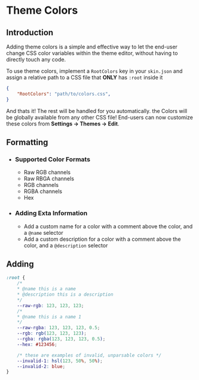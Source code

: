 # Theme Colors

## Introduction
Adding theme colors is a simple and effective way to let the end-user change CSS color variables within the theme editor, without having to directly touch any code. 

To use theme colors, implement a `RootColors` key in your `skin.json` and assign a relative path to a CSS file that **ONLY** has `:root` inside it

```json title="Example skin.json"
{
    "RootColors": "path/to/colors.css",
}
```

And thats it! The rest will be handled for you automatically. the Colors will be globally available from any other CSS file! End-users can now customize these colors from **Settings -> Themes -> Edit**.

## Formatting

* ### Supported Color Formats
  * Raw RGB channels 
  * Raw RBGA channels
  * RGB channels
  * RGBA channels
  * Hex 
* ### Adding Exta Information
  * Add a custom name for a color with a comment above the color, and a `@name` selector
  * Add a custom description for a color with a comment above the color, and a `@description` selector

## Adding 

```css
:root {
    /* 
    * @name this is a name 
    * @description this is a description 
    */
    --raw-rgb: 123, 123, 123; 
    /*
    * @name this is a name 1
    */
    --raw-rgba: 123, 123, 123, 0.5;
    --rgb: rgb(123, 123, 123);
    --rgba: rgba(123, 123, 123, 0.5);
    --hex: #123456;

    /* these are examples of invalid, unparsable colors */
    --invalid-1: hsl(123, 50%, 50%);
    --invalid-2: blue;
}
```

## 